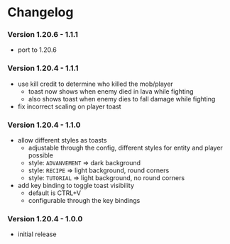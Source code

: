 # Changelog

### Version 1.20.6 - 1.1.1

- port to 1.20.6

### Version 1.20.4 - 1.1.1

- use kill credit to determine who killed the mob/player
    - toast now shows when enemy died in lava while fighting
    - also shows toast when enemy dies to fall damage while fighting
- fix incorrect scaling on player toast

### Version 1.20.4 - 1.1.0

- allow different styles as toasts
    - adjustable through the config, different styles for entity and player possible
    - style: `ADVANVEMENT` => dark background
    - style: `RECIPE` => light background, round corners
    - style: `TUTORIAL` => light background, no round corners
- add key binding to toggle toast visibility
    - default is CTRL+V
    - configurable through the key bindings

### Version 1.20.4 - 1.0.0

- initial release
